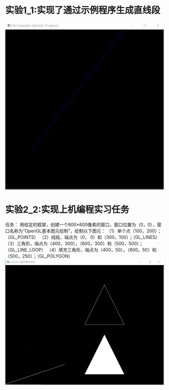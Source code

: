 # 实验1_1:实现了通过示例程序生成直线段
![image](https://github.com/Starry-jx/cs_work/blob/main/%E5%AE%8B%E4%BD%B3%E8%BD%A9%2020201060276/%E5%AE%9E%E9%AA%8C%E6%88%AA%E5%9B%BE/%E5%AE%9E%E9%AA%8C1_1.jpg)

# 实验2_2:实现上机编程实习任务
任务：
  用给定的框架，创建一个800×600像素的窗口，窗口位置为（0，0），窗口名称为“OpenGL基本图元绘制”，绘制以下图元：
（1）单个点（100，200）；（GL_POINTS）
（2）线段，端点为（0， 0）和（300，100）；（GL_LINES）
（3）三角形，端点为（400，300），（600，300）和（500，500）；（GL_LINE_LOOP）
（4）填充三角形，端点为（400，50），（600，50）和（500，250）；（GL_POLYGON）
![image](https://github.com/Starry-jx/cs_work/blob/main/%E5%AE%8B%E4%BD%B3%E8%BD%A9%2020201060276/%E5%AE%9E%E9%AA%8C%E6%88%AA%E5%9B%BE/%E5%AE%9E%E9%AA%8C1_2.jpg)